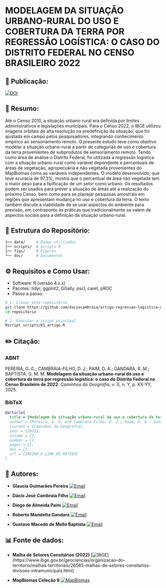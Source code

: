 # MODELAGEM DA SITUAÇÃO URBANO-RURAL DO USO E COBERTURA DA TERRA POR REGRESSÃO LOGÍSTICA: O CASO DO DISTRITO FEDERAL NO CENSO BRASILEIRO 2022

## 📢 Publicação:
[![DOI](https://img.shields.io/badge/DOI-NUMERO-blue)](https://doi.org/INSIRA_SEU_DOI_AQUI)

## 📜 Resumo:
Até o Censo 2010, a situação urbano-rural era definida por limites administrativos e legislações municipais. Para o Censo 2022, o IBGE utilizou imagens orbitais de alta resolução na predefinição da situação, que foi ajustada em campo pelos pesquisadores, integrando conhecimento empírico ao sensoriamento remoto. O presente estudo teve como objetivo modelar a situação urbano-rural a partir de categorias de uso e cobertura da terra provenientes de subprodutos de sensoriamento remoto. Tendo como área de análise o Distrito Federal, foi utilizada a regressão logística com a situação urbano-rural como variável dependente e percentuais de áreas de vegetação, agropecuária e não vegetada provenientes do MapBiomas como as variáveis independentes. O modelo desenvolvido, que teve acurácia de 97,3%, mostra que o percentual de área não vegetada tem o maior peso para a tipificação de um setor como urbano. Os resultados podem ser usados para prever a situação de áreas até a realização do próximo Censo, bem como para se planejar pesquisas amostrais em regiões que apresentam mudança no uso e cobertura da terra. O texto também discute a viabilidade de se usar aspectos do ambiente para previsão, em contraponto às práticas que tradicionalmente se valem de aspectos sociais para a definição da situação urbano-rural.

## 📂 Estrutura do Repositório:
```bash
├── data/     # Dados utilizados
├── scripts/  # Scripts R
├── figs/     # Figuras
└── doc/      # Documentos
```

## ⚙️ Requisitos e Como Usar:
- Software: R (versão 4.x.x)
- Pacotes: tidyr, ggplot2, GGally, pscl, caret, pROC
- Passo a passo: 
```bash
# 1. Clonar este repositório
git clone https://github.com/daciocambraia/artigo-regressao-logistica-urbano-rural
cd repositorio

# 2. Executar o script principal
Rscript scripts/01_artigo.R
```

## ✏️ Citação:
### ABNT
PEREIRA, G. G.; CAMBRAIA-FILHO, D. J.; PAIM, D. A.; GANDARA, R. M.; BAPTISTA, G. M. M. **Modelagem da situação urbano-rural do uso e cobertura da terra por regressão logística: o caso do Distrito Federal no Censo Brasileiro de 2022**. *Caminhos da Geografia*, v. X, n. Y, p. XX-YY, 2025.

### BibTeX
```bibtex
@article{
  title = {Modelagem da situação urbano-rural do uso e cobertura da terra por regressão logística: o caso do Distrito Federal no Censo Brasileiro de 2022},
  author = {Pereira, G. G. and Cambraia-Filho, D. J.; Paim, D. A.; Gandara, R. M.; Baptista, G. M. M.},
  journal = {Caminhos da Geografia},
  year = {2025},
  volume = {},
  number = {},
  pages = {},
  doi = {},
  url = {INSIRA_O_LINK_DO_ARTIGO}
}
```

## 👥 Autores:
- **Glaucia Guimarães Pereira**
[![Email](https://img.shields.io/badge/Email-glauciagp23@gmail.com-blue?style=flat&logo=gmail)](mailto:glauciagp23@gmail.com)

- **Dácio José Cambraia Filho**
[![Email](https://img.shields.io/badge/Email-daciocambraia@hotmail.com-blue?style=flat&logo=gmail)](mailto:daciocambraia@hotmail.com)
  
- **Diego de Almeida Paim**
[![Email](https://img.shields.io/badge/Email-diego.paim@aluno.unb.br-blue?style=flat&logo=gmail)](mailto:diego.paim@aluno.unb.br)

- **Roberto Mandetta Gandara**
[![Email](https://img.shields.io/badge/Email-rgandara@gmail.com-blue?style=flat&logo=gmail)](mailto:rgandara@gmail.com)

- **Gustavo Macedo de Mello Baptista**
[![Email](https://img.shields.io/badge/Email-gmbaptista@unb.br-blue?style=flat&logo=gmail)](mailto:gmbaptista@unb.br)

## 📊 Fonte de dados:
- **Malha de Setores Censitários (2022)**
[![IBGE](https://img.shields.io/badge/Link-IBGE-blue?logo=data:image/png;base64,...)](https://www.ibge.gov.br/geociencias/organizacao-do-territorio/malhas-territoriais/26565-malhas-de-setores-censitarios-divisoes-intramunicipais.html)

- **MapBiomas Coleção 9**
[![MapBiomas](https://img.shields.io/badge/Link-MapBiomas-green?logo=leaf)](https://brasil.mapbiomas.org/)